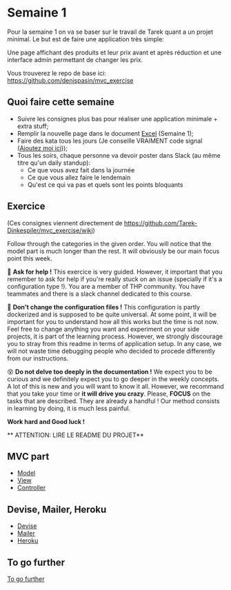 # Semaine 1

Pour la semaine 1 on va se baser sur le travail de Tarek quant a un projet minimal. Le but est de faire une application très simple:

Une page affichant des produits et leur prix avant et après réduction et une interface admin permettant de changer les prix.

Vous trouverez le repo de base ici: https://github.com/denispasin/mvc_exercise

## Quoi faire cette semaine

* Suivre les consignes plus bas pour réaliser une application minimale + extra stuff;
* Remplir la nouvelle page dans le document [Excel](https://docs.google.com/spreadsheets/d/1c8EwpxWJ-tP--hGupPMnG4jrtM3Bm9AWl4Q6CAiU-6s/edit?usp=sharing) (Semaine 1);
* Faire des kata tous les jours (Je conseille VRAIMENT code signal ([Ajoutez moi ici](https://app.codesignal.com/profile/denispasin)));
* Tous les soirs, chaque personne va devoir poster dans Slack (au même titre qu'un daily standup):
  * Ce que vous avez fait dans la journée
  * Ce que vous allez faire le lendemain
  * Qu'est ce qui va pas et quels sont les points bloquants


## Exercice

(Ces consignes viennent directement de https://github.com/Tarek-Dinkespiler/mvc_exercise/wiki)

Follow through the categories in the given order.
You will notice that the model part is much longer than the rest. It will obviously be our main focus point this week.

:raising_hand: **Ask for help !**
This exercice is very guided. However, it important that you remember to ask for help if you're really stuck on an issue (specially if it's a configuration type !). You are a member of THP community. You have teammates and there is a slack channel dedicated to this course.

:gun: **Don't change the configuration files !**
This configuration is partly dockerized and is supposed to be quite universal. At some point, it will be important for you to understand how all this works but the time is not now. Feel free to change anything you want and experiment on your side projects, it is part of the learning process. However, we strongly discourage you to stray from this readme in terms of application setup. In any case, we will not waste time debugging people who decided to procede differently from our instructions.

:dizzy_face: **Do not delve too deeply in the documentation !**
We expect you to be curious and we definitely expect you to go deeper in the weekly concepts. A lot of this is new and you will want to know it all. However, we recommand that you take your time or **it will drive you crazy**. Please, **FOCUS** on the tasks that are described. They are already a handful ! Our method consists in learning by doing, it is much less painful.

**Work hard and Good luck !**

** ATTENTION: LIRE LE README DU PROJET**

## MVC part

* [Model](wiki/Model.md)
* [View](wiki/View.md) 
* [Controller](wiki/Controller.md)

## Devise, Mailer, Heroku

* [Devise](wiki/Devise.md)
* [Mailer](wiki/Mailer.md)
* [Heroku](wiki/Heroku.md)

## To go further

[To go further](wiki/To-go-further.md)
